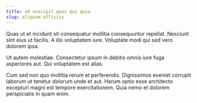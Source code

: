 ```yaml
---
title: ad suscipit quas qui quia
slug: aliquam officiis
---
```


Quas ut et incidunt sit consequatur mollitia consequuntur repellat. Nesciunt sint eius ut facilis. A illo voluptatem iure. Voluptate modi qui sed vero dolorem ipsa.

Ut autem molestiae. Consectetur ipsum in debitis omnis iure fuga asperiores aut. Qui voluptatem est alias.

Cum sed non quo mollitia rerum et perferendis. Dignissimos eveniet corrupti laborum ut tenetur dolorum unde et aut. Harum optio esse architecto excepturi magni est tempore exercitationem. Quia nemo et dolorem perspiciatis in quam enim.
